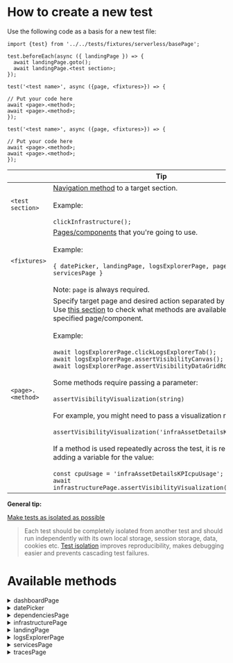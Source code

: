 # How to create a new test

Use the following code as a basis for a new test file:
```
import {test} from '../../tests/fixtures/serverless/basePage';

test.beforeEach(async ({ landingPage }) => {
  await landingPage.goto();
  await landingPage.<test section>;
});

test('<test name>', async ({page, <fixtures>}) => { 

// Put your code here
await <page>.<method>;
await <page>.<method>;
});

test('<test name>', async ({page, <fixtures>}) => {

// Put your code here
await <page>.<method>;
await <page>.<method>;
});
```
|   | Tip |
| ------------- | ------------- |
| `<test section>`  | [Navigation method](https://github.com/elastic/oblt-playwright/blob/main/docs/guidelines.md#landingpage) to a target section.<br><br>Example:<br><br>`clickInfrastructure();`  |
| `<fixtures>`  | [Pages/components](https://github.com/elastic/oblt-playwright/blob/main/docs/guidelines.md#available-methods) that you're going to use.<br><br>Example:<br><br>`{ datePicker, landingPage, logsExplorerPage, page, servicesPage }`<br><br>Note: `page` is always required.  |
| `<page>.<method>` | Specify target page and desired action separated by a dot.<br>Use [this section](https://github.com/elastic/oblt-playwright/blob/main/docs/guidelines.md#available-methods) to check what methods are available for the specified page/component.<br><br>Example:<br><br>`await logsExplorerPage.clickLogsExplorerTab();`<br>`await logsExplorerPage.assertVisibilityCanvas();`<br>`await logsExplorerPage.assertVisibilityDataGridRow();`<br><br>Some methods require passing a parameter:<br><br>`assertVisibilityVisualization(string)`<br><br>For example, you might need to pass a visualization name:<br><br>`assertVisibilityVisualization('infraAssetDetailsKPIcpuUsage')`<br><br>If a method is used repeatedly across the test, it is recommended adding a variable for the value:<br><br>`const cpuUsage = 'infraAssetDetailsKPIcpuUsage';`<br>`await infrastructurePage.assertVisibilityVisualization(cpuUsage);` |

**General tip:**

[Make tests as isolated as possible](https://playwright.dev/docs/best-practices#make-tests-as-isolated-as-possible)

> Each test should be completely isolated from another test and should run independently with its own local storage, session storage, data, cookies etc. [Test isolation](https://playwright.dev/docs/browser-contexts) improves reproducibility, makes debugging easier and prevents cascading test failures.

# Available methods

<details>
<summary>dashboardPage</summary>

## [dashboardPage](https://github.com/elastic/oblt-playwright/blob/main/tests/serverless/pom/pages/dashboard.page.ts)

| Actions  |
| :------------ |
| `clickOptions()` |
| `clickTags()` |
| `closeFlyout()` |
| `filterByKubernetesTag()` |
| `kubernetesVisualizationOptions(string)` |
| `logQuery()` |
| `logQueryTime(string)` |
| `logRequestTime(string)` |
| `openRequestsView()` |
| `queryToClipboard()` |

| Assertions  |
| :------------ |
| `assertVisibilityHeading()` |
| `assertVisibilityTable()` |
| `assertVisibilityVisualization(string)` |
</details>

<details>
<summary>datePicker</summary>

## [datePicker](https://github.com/elastic/oblt-playwright/blob/main/tests/serverless/pom/components/date_picker.component.ts)

| Actions  |
| :------------ |
| `clickApplyButton()` |
| `clickDatePicker()` |
| `fillTimeValue(string)` |
| `selectDate()` |
| `selectTimeUnit(string)` |

| Assertions  |
| :------------ |
| `assertVisibilityDatePicker()` |
| `assertSelectedDate()` |
</details>

<details>
<summary>dependenciesPage</summary>

## [dependenciesPage](https://github.com/elastic/oblt-playwright/blob/main/tests/serverless/pom/pages/dependencies.page.ts)

| Actions  |
| :------------ |
| `clickInvestigateButton()` |
| `clickTableRow()` |
| `clickTimelineTransaction()` |
| `clickTraceLogsButton()` |
| `openOperationsTab()` |

| Assertions  |
| :------------ |
| `assertVisibilityTable()` |
| `assertVisibilityTabPanel()` |
| `assertVisibilityTimelineTransaction()` |
</details>

<details>
<summary>infrastructurePage</summary>

## [infrastructurePage](https://github.com/elastic/oblt-playwright/blob/main/tests/serverless/pom/pages/infrastructure.page.ts)

| Actions  |
| :------------ |
| `clickDismiss()` |
| `clickNodeWaffleContainer()` |
| `clickPopoverK8sMetrics()` |
| `clickTableCell()` |
| `closeFlyout()` |
| `closeInfraAssetDetailsFlyout()` |
| `hostsVisualizationOptions(string)` |
| `logQuery()` |
| `openHostsLogs()` |
| `openRequestsView()` |
| `queryToClipboard()` |
| `searchErrors()` |
| `sortByMetricValue()` |
| `switchInventoryToPodsView()` |
| `switchToTableView()` |

| Assertions  |
| :------------ |
| `assertVisibilityPodVisualization(string)` |
| `assertVisibilityVisualization(string)` |
</details>

<details>
<summary>landingPage</summary>

## [landingPage](https://github.com/elastic/oblt-playwright/blob/main/tests/serverless/pom/pages/landing.page.ts)

| Actions  |
| :------------ |
| `clickDiscover()` |
| `clickDashboards()` |
| `clickApplications()` |
| `clickServices()` |
| `clickTraces()` |
| `clickDependencies()` |
| `clickInfrastructure()` |
| `clickInventory()` |
| `clickHosts` |
| `clickSettings()` |
| `clickManagement()` |
| `clickFleet()` |
</details>

<details>
<summary>logsExplorerPage</summary>

## [logsExplorerPage](https://github.com/elastic/oblt-playwright/blob/main/tests/serverless/pom/pages/logs_explorer.page.ts)

| Actions  |
| :------------ |
| `clickLogsExplorerTab()` |
| `expandLogsDataGridRow()` |
| `filterByNginxAccess()` |
| `filterLogsByError()` |

| Assertions  |
| :------------ |
| `assertVisibilityCanvas()` |
| `assertVisibilityDataGridRow()` |
| `assertVisibilityDocViewer()` |
| `assertVisibilityFlyoutLogMessage()` |
| `assertVisibilityFlyoutService()` |
</details>

<details>
<summary>servicesPage</summary>

## [servicesPage](https://github.com/elastic/oblt-playwright/blob/main/tests/serverless/pom/pages/services.page.ts)

| Actions  |
| :------------ |
| `clickInvestigate()` |
| `clickHostLogsButton()` |
| `filterByCorrelationValue()` |
| `filterByFieldValue()` |
| `openFailedTransactionCorrelationsTab()` |
| `openTransactionsTab()` |
| `selectMostImpactfulTransaction()` |
| `selectServiceOpbeansGo()` |

| Assertions  |
| :------------ |
| `assertVisibilityCorrelationButton()` |
| `assertVisibilityErrorDistributionChart()` |
| `assertVisibilityVisualization(string)` |
</details>

<details>
<summary>tracesPage</summary>

## [tracesPage](https://github.com/elastic/oblt-playwright/blob/main/tests/serverless/pom/pages/traces.page.ts)

| Actions  |
| :------------ |
| `openExplorerTab()` |
| `clickRelatedError()` |
| `filterBy(string)` |
</details>